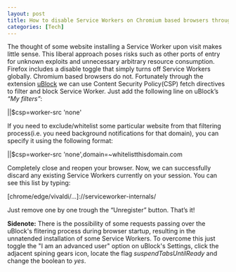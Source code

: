 ```yaml
---
layout: post
title: How to disable Service Workers on Chromium based browsers through uBlock
categories: [Tech]
---
```


The thought of some website installing a Service Worker upon visit makes little sense. This liberal approach poses risks such as other ports of entry for unknown exploits and unnecessary arbitrary resource consumption. 
Firefox includes a disable toggle that simply turns off Service Workers globally. Chromium based browsers do not. 
Fortunately through the extension <a href="https://github.com/gorhill/uBlock">uBlock</a> we can use Content Security Policy(CSP) fetch directives to filter and block Service Worker. 
Just add the following line on uBlock’s <i>“My filters”</i>:
<p class="message">||$csp=worker-src 'none'</p>
If you need to exclude/whitelist some particular website from that filtering process(i.e. you need background notifications for that domain), you can specify it using the following format:
<p class="message">||$csp=worker-src 'none',domain=~whitelistthisdomain.com</p>
Completely close and reopen your browser. Now, we can successfully discard any existing Service Workers currently on your session. You can see this list by typing:
<p class="message">[chrome/edge/vivaldi/...]://serviceworker-internals/</p>
Just remove one by one trough the “Unregister” button. 
That’s it!

<b>Sidenote:</b> There is the possibility of some requests passing over the uBlock's flitering process during browser startup, resulting in the unnatended installation of some Service Workers. To overcome this just toggle the "I am an advanced user" option on uBlock's Settings, click the adjacent spining gears icon, locate the flag <i>suspendTabsUntilReady</i> and change the boolean to <i>yes</i>.
